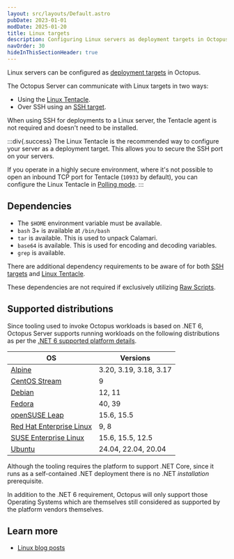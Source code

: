 ```yaml
---
layout: src/layouts/Default.astro
pubDate: 2023-01-01
modDate: 2025-01-20
title: Linux targets
description: Configuring Linux servers as deployment targets in Octopus.
navOrder: 30
hideInThisSectionHeader: true
---
```


Linux servers can be configured as [deployment targets](/docs/infrastructure/deployment-targets) in Octopus.

The Octopus Server can communicate with Linux targets in two ways:

- Using the [Linux Tentacle](/docs/infrastructure/deployment-targets/tentacle/linux).  
- Over SSH using an [SSH target](/docs/infrastructure/deployment-targets/linux/ssh-target).

When using SSH for deployments to a Linux server, the Tentacle agent is not required and doesn't need to be installed.

:::div{.success}
The Linux Tentacle is the recommended way to configure your server as a deployment target. This allows you to secure the SSH port on your servers.

If you operate in a highly secure environment, where it's not possible to open an inbound TCP port for Tentacle (`10933` by default), you can configure the Linux Tentacle in [Polling mode](/docs/infrastructure/deployment-targets/tentacle/tentacle-communication/#polling-tentacles).
:::

## Dependencies

- The `$HOME` environment variable must be available.
- `bash` 3+ is available at `/bin/bash`
- `tar` is available. This is used to unpack Calamari.
- `base64` is available. This is used for encoding and decoding variables.
- `grep` is available.

There are additional dependency requirements to be aware of for both [SSH targets](/docs/infrastructure/deployment-targets/linux/ssh-requirements) and [Linux Tentacle](/docs/infrastructure/deployment-targets/tentacle/linux/#requirements).

These dependencies are not required if exclusively utilizing [Raw Scripts](https://octopus.com/docs/deployments/custom-scripts/raw-scripting).

## Supported distributions

Since tooling used to invoke Octopus workloads is based on .NET 6, Octopus Server supports running workloads on the following distributions as per the [.NET 6 supported platform details](https://github.com/dotnet/core/blob/main/release-notes/6.0/supported-os.md#linux).

| OS                                                     | Versions               |
|--------------------------------------------------------|------------------------|
| [Alpine](https://alpinelinux.org)                      | 3.20, 3.19, 3.18, 3.17 |
| [CentOS Stream](https://centos.org/)                   | 9                      |
| [Debian](https://www.debian.org/)                      | 12, 11                 |
| [Fedora](https://fedoraproject.org/)                   | 40, 39                 |
| [openSUSE Leap](https://www.opensuse.org/)             | 15.6, 15.5             |
| [Red Hat Enterprise Linux](https://access.redhat.com/) | 9, 8                   |
| [SUSE Enterprise Linux](https://www.suse.com/)         | 15.6, 15.5, 12.5       |
| [Ubuntu](https://ubuntu.com/)                          | 24.04, 22.04, 20.04    |

Although the tooling requires the platform to support .NET Core, since it runs as a self-contained .NET deployment there is no .NET _installation_ prerequisite.

In addition to the .NET 6 requirement, Octopus will only support those Operating Systems which are themselves still considered as supported by the platform vendors themselves.

## Learn more

- [Linux blog posts](https://octopus.com/blog/tag/linux)
